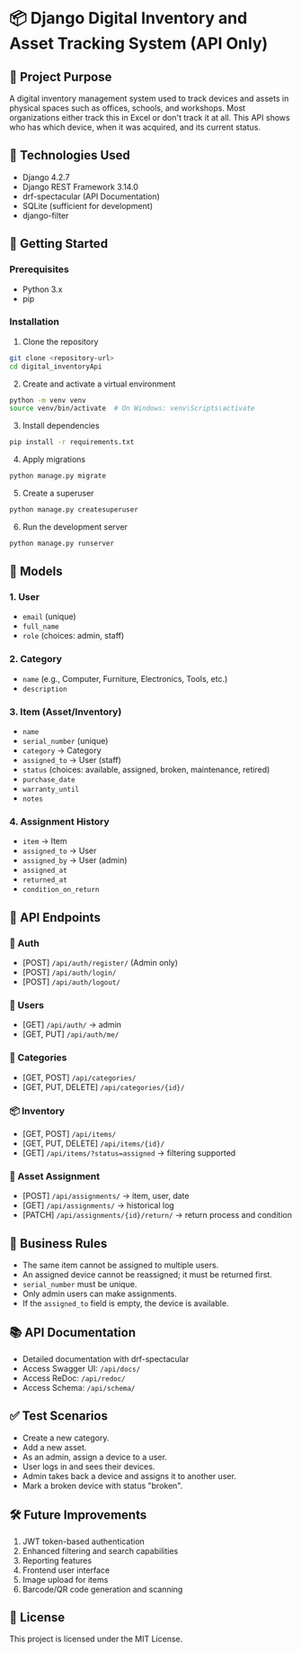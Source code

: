 # 📦 Django Digital Inventory and Asset Tracking System (API Only)

## 🎯 Project Purpose
A digital inventory management system used to track devices and assets in physical spaces such as offices, schools, and workshops. Most organizations either track this in Excel or don't track it at all. This API shows who has which device, when it was acquired, and its current status.

## 🧱 Technologies Used
- Django 4.2.7
- Django REST Framework 3.14.0
- drf-spectacular (API Documentation)
- SQLite (sufficient for development)
- django-filter

## 🚀 Getting Started

### Prerequisites

- Python 3.x
- pip

### Installation
1. Clone the repository
```bash
git clone <repository-url>
cd digital_inventoryApi
```

2. Create and activate a virtual environment
```bash
python -m venv venv
source venv/bin/activate  # On Windows: venv\Scripts\activate
```

3. Install dependencies
```bash
pip install -r requirements.txt
```


4. Apply migrations
```bash
python manage.py migrate
```

5. Create a superuser
```bash
python manage.py createsuperuser
```

6. Run the development server
```bash
python manage.py runserver
```


## 🔑 Models

### 1. User
- `email` (unique)
- `full_name`
- `role` (choices: admin, staff)

### 2. Category
- `name` (e.g., Computer, Furniture, Electronics, Tools, etc.)
- `description`

### 3. Item (Asset/Inventory)
- `name`
- `serial_number` (unique)
- `category` → Category
- `assigned_to` → User (staff)
- `status` (choices: available, assigned, broken, maintenance, retired)
- `purchase_date`
- `warranty_until`
- `notes`

### 4. Assignment History
- `item` → Item
- `assigned_to` → User
- `assigned_by` → User (admin)
- `assigned_at`
- `returned_at`
- `condition_on_return`

## 🔌 API Endpoints

### 🔐 Auth
- [POST] `/api/auth/register/` (Admin only)
- [POST] `/api/auth/login/`
- [POST] `/api/auth/logout/`

### 👤 Users
- [GET] `/api/auth/` → admin
- [GET, PUT] `/api/auth/me/`

### 📁 Categories
- [GET, POST] `/api/categories/`
- [GET, PUT, DELETE] `/api/categories/{id}/`

### 📦 Inventory
- [GET, POST] `/api/items/`
- [GET, PUT, DELETE] `/api/items/{id}/`
- [GET] `/api/items/?status=assigned` → filtering supported

### 🔄 Asset Assignment
- [POST] `/api/assignments/` → item, user, date
- [GET] `/api/assignments/` → historical log
- [PATCH] `/api/assignments/{id}/return/` → return process and condition

## 🧠 Business Rules

- The same item cannot be assigned to multiple users.
- An assigned device cannot be reassigned; it must be returned first.
- `serial_number` must be unique.
- Only admin users can make assignments.
- If the `assigned_to` field is empty, the device is available.

## 📚 API Documentation
- Detailed documentation with drf-spectacular
- Access Swagger UI: `/api/docs/`
- Access ReDoc: `/api/redoc/`
- Access Schema: `/api/schema/`

## ✅ Test Scenarios
- Create a new category.
- Add a new asset.
- As an admin, assign a device to a user.
- User logs in and sees their devices.
- Admin takes back a device and assigns it to another user.
- Mark a broken device with status "broken".

## 🛠️ Future Improvements
1. JWT token-based authentication
2. Enhanced filtering and search capabilities
3. Reporting features
4. Frontend user interface
5. Image upload for items
6. Barcode/QR code generation and scanning

## 📄 License
This project is licensed under the MIT License. 
